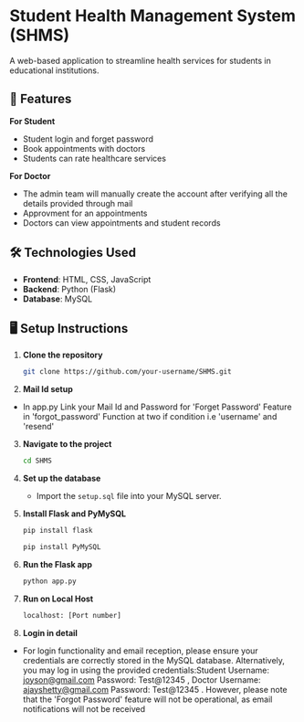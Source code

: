 
# Student Health Management System (SHMS)

A web-based application to streamline health services for students in educational institutions.

## 🚀 Features
**For Student**
- Student login and forget password
- Book appointments with doctors
- Students can rate healthcare services
  
**For Doctor**
- The admin team will manually create the account after verifying all the details provided through mail
- Approvment for an appointments
- Doctors can view appointments and student records

## 🛠️ Technologies Used

- **Frontend**: HTML, CSS, JavaScript
- **Backend**: Python (Flask)
- **Database**: MySQL

## 🖥️ Setup Instructions

1. **Clone the repository**
   ```bash
   git clone https://github.com/your-username/SHMS.git
   ```

2. **Mail Id setup**
- In app.py Link your Mail Id and Password for 'Forget Password' Feature in 'forgot_password' Function at two if condition i.e 'username' and 'resend'

3. **Navigate to the project**
   ```bash
   cd SHMS
   ```

4. **Set up the database**
   - Import the `setup.sql` file into your MySQL server.

5. **Install Flask and PyMySQL**
   ```bash
   pip install flask
   ```
   ```bash
   pip install PyMySQL
   ```

6. **Run the Flask app**
   ```bash
   python app.py
   ```

7. **Run on Local Host**
   ```bash
   localhost: [Port number]
   ```
8. **Login in detail**
- For login functionality and email reception, please ensure your credentials are correctly stored in the MySQL database. Alternatively, you may log in using the provided credentials:Student Username: joyson@gmail.com Password: Test@12345 , Doctor Username: ajayshetty@gmail.com Password: Test@12345 . However, please note that the 'Forgot Password' feature will not be operational, as email notifications will not be received
